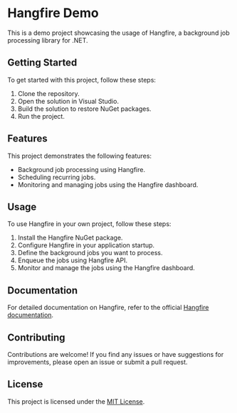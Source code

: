 # Hangfire Demo

This is a demo project showcasing the usage of Hangfire, a background job processing library for .NET.

## Getting Started

To get started with this project, follow these steps:

1. Clone the repository.
2. Open the solution in Visual Studio.
3. Build the solution to restore NuGet packages.
4. Run the project.

## Features

This project demonstrates the following features:

- Background job processing using Hangfire.
- Scheduling recurring jobs.
- Monitoring and managing jobs using the Hangfire dashboard.

## Usage

To use Hangfire in your own project, follow these steps:

1. Install the Hangfire NuGet package.
2. Configure Hangfire in your application startup.
3. Define the background jobs you want to process.
4. Enqueue the jobs using Hangfire API.
5. Monitor and manage the jobs using the Hangfire dashboard.

## Documentation

For detailed documentation on Hangfire, refer to the official [Hangfire documentation](https://docs.hangfire.io/).

## Contributing

Contributions are welcome! If you find any issues or have suggestions for improvements, please open an issue or submit a pull request.

## License

This project is licensed under the [MIT License](LICENSE).
